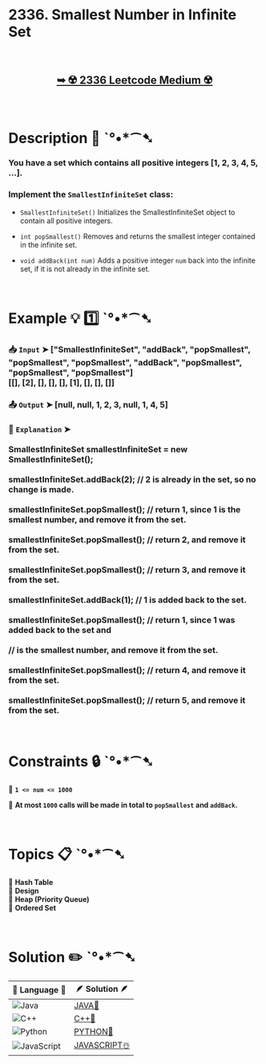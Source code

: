 # 2336. Smallest Number in Infinite Set

</br>

<h2 align="center"> 

<a href="https://leetcode.com/problems/smallest-number-in-infinite-set/description/?envType=study-plan-v2&envId=leetcode-75"><strong>➥ ☢️ 2336 Leetcode Medium ☢️ </strong></a>
</h2>

</br>

# Description 📜 ˋ°•*⁀➷

### You have a set which contains all positive integers [1, 2, 3, 4, 5, ...].

### Implement the `SmallestInfiniteSet` class:

- `SmallestInfiniteSet()` Initializes the SmallestInfiniteSet object to contain all positive integers.

- `int popSmallest()` Removes and returns the smallest integer contained in the infinite set.

- `void addBack(int num)` Adds a positive integer `num` back into the infinite set, if it is not already in the infinite set.

</br>

# Example 💡 1️⃣ ˋ°•*⁀➷

  ### 📥 `Input`  ➤ ["SmallestInfiniteSet", "addBack", "popSmallest", "popSmallest", "popSmallest", "addBack", "popSmallest", "popSmallest", "popSmallest"]</br> [[], [2], [], [], [], [1], [], [], []]

  ### 📤 `Output`  ➤ [null, null, 1, 2, 3, null, 1, 4, 5]

  ### 🔦 `Explanation`  ➤ </br></br> SmallestInfiniteSet smallestInfiniteSet = new SmallestInfiniteSet();</br></br> smallestInfiniteSet.addBack(2);    // 2 is already in the set, so no change is made.</br></br> smallestInfiniteSet.popSmallest(); // return 1, since 1 is the smallest number, and remove it from the set.</br></br> smallestInfiniteSet.popSmallest(); // return 2, and remove it from the set.</br></br> smallestInfiniteSet.popSmallest(); // return 3, and remove it from the set.</br></br> smallestInfiniteSet.addBack(1);    // 1 is added back to the set.</br></br> smallestInfiniteSet.popSmallest(); // return 1, since 1 was added back to the set and</br></br>                                    // is the smallest number, and remove it from the set.</br></br> smallestInfiniteSet.popSmallest(); // return 4, and remove it from the set.</br></br> smallestInfiniteSet.popSmallest(); // return 5, and remove it from the set.

</br>

# Constraints 🔒 ˋ°•*⁀➷

🔹 **`1 <= num <= 1000`** </br>

🔹 **At most `1000` calls will be made in total to `popSmallest` and `addBack`.** </br>

</br>

# Topics 📋 ˋ°•*⁀➷

🔸 **Hash Table**  </br>
🔸 **Design**  </br>
🔸 **Heap (Priority Queue)**  </br>
🔸 **Ordered Set**  </br>

</br>

# Solution ✏️ ˋ°•*⁀➷

| 📒 Language 📒  | 🪶 Solution 🪶 |
| ------------- | ------------- |
|  ![Java](https://img.shields.io/badge/java-%23ED8B00.svg?style=for-the-badge&logo=openjdk&logoColor=white)  | [JAVA🍁](https://github.com/Prakhar-002/LEETCODE/blob/main/%F0%9F%93%9A%20Study%20%F0%9F%8E%A7%20Plan%20%F0%9F%91%A8%F0%9F%8F%BB%E2%80%8D%F0%9F%92%BB/%F0%9F%8D%A8%20LeetCode%2075%20-%20%F0%9F%AA%BB%20Ace%20Coding%20Interview/%F0%9F%94%AC%20Examine%20Thoroughly%20%F0%9F%A7%AC/14%20Heap%20%20Priority%20%26%20Queue/Day%20%E2%9E%BA%2050%20%F0%9F%AA%BB%202336.%20Smallest%20Number%20in%20Infinite%20Set%20%E2%98%83%EF%B8%8F%20%F0%9F%8D%81%20%F0%9F%8D%B0%20%F0%9F%8E%B2/%F0%9F%8D%81JAVA%20-%202336.%20Smallest%20Numb.java) |
|  ![C++](https://img.shields.io/badge/c++-%2300599C.svg?style=for-the-badge&logo=c%2B%2B&logoColor=white)  | [C++🎲](https://github.com/Prakhar-002/LEETCODE/blob/main/%F0%9F%93%9A%20Study%20%F0%9F%8E%A7%20Plan%20%F0%9F%91%A8%F0%9F%8F%BB%E2%80%8D%F0%9F%92%BB/%F0%9F%8D%A8%20LeetCode%2075%20-%20%F0%9F%AA%BB%20Ace%20Coding%20Interview/%F0%9F%94%AC%20Examine%20Thoroughly%20%F0%9F%A7%AC/14%20Heap%20%20Priority%20%26%20Queue/Day%20%E2%9E%BA%2050%20%F0%9F%AA%BB%202336.%20Smallest%20Number%20in%20Infinite%20Set%20%E2%98%83%EF%B8%8F%20%F0%9F%8D%81%20%F0%9F%8D%B0%20%F0%9F%8E%B2/%F0%9F%8E%B2CPP%20-%202336.%20Smallest%20Number.cpp)  |
|  ![Python](https://img.shields.io/badge/python-3670A0?style=for-the-badge&logo=python&logoColor=ffdd54)    | [PYTHON🍰](https://github.com/Prakhar-002/LEETCODE/blob/main/%F0%9F%93%9A%20Study%20%F0%9F%8E%A7%20Plan%20%F0%9F%91%A8%F0%9F%8F%BB%E2%80%8D%F0%9F%92%BB/%F0%9F%8D%A8%20LeetCode%2075%20-%20%F0%9F%AA%BB%20Ace%20Coding%20Interview/%F0%9F%94%AC%20Examine%20Thoroughly%20%F0%9F%A7%AC/14%20Heap%20%20Priority%20%26%20Queue/Day%20%E2%9E%BA%2050%20%F0%9F%AA%BB%202336.%20Smallest%20Number%20in%20Infinite%20Set%20%E2%98%83%EF%B8%8F%20%F0%9F%8D%81%20%F0%9F%8D%B0%20%F0%9F%8E%B2/%F0%9F%8D%B0PYTHON%20-%202336.%20Smallest%20Numb.py) |
| ![JavaScript](https://img.shields.io/badge/javascript-%23323330.svg?style=for-the-badge&logo=javascript&logoColor=%23F7DF1E)   | [JAVASCRIPT☃️](https://github.com/Prakhar-002/LEETCODE/blob/main/%F0%9F%93%9A%20Study%20%F0%9F%8E%A7%20Plan%20%F0%9F%91%A8%F0%9F%8F%BB%E2%80%8D%F0%9F%92%BB/%F0%9F%8D%A8%20LeetCode%2075%20-%20%F0%9F%AA%BB%20Ace%20Coding%20Interview/%F0%9F%94%AC%20Examine%20Thoroughly%20%F0%9F%A7%AC/14%20Heap%20%20Priority%20%26%20Queue/Day%20%E2%9E%BA%2050%20%F0%9F%AA%BB%202336.%20Smallest%20Number%20in%20Infinite%20Set%20%E2%98%83%EF%B8%8F%20%F0%9F%8D%81%20%F0%9F%8D%B0%20%F0%9F%8E%B2/%E2%98%83%EF%B8%8FJAVASCRIPT%20-%202336.%20Smallest%20.js) |
